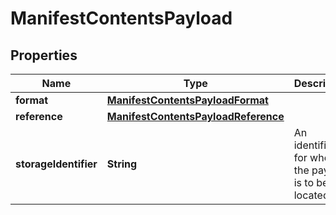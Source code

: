 
# ManifestContentsPayload

## Properties
Name | Type | Description | Notes
------------ | ------------- | ------------- | -------------
**format** | [**ManifestContentsPayloadFormat**](ManifestContentsPayloadFormat.md) |  |  [optional]
**reference** | [**ManifestContentsPayloadReference**](ManifestContentsPayloadReference.md) |  |  [optional]
**storageIdentifier** | **String** | An identifier for where the payload is to be located. |  [optional]




